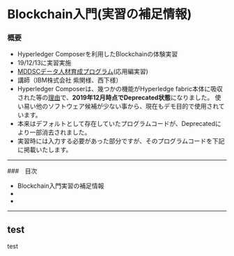 # Blockchain入門(実習の補足情報)

### 概要
- Hyperledger Composerを利用したBlockchainの体験実習
- 19/12/13に実習実施
- [MDDSCデータ人材育成プログラム](https://md-dsc.com/curriculum31.php)(応用編実習)
- 講師（IBM株式会社 紫関様、西下様）
- Hyperledger Composerは、幾つかの機能がHyperledge fabric本体に吸収された等の[理由](https://stackoverflow.com/questions/57423380/what-are-reasons-for-the-deprecation-of-hyperledger-composer)で、**2019年12月時点でDeprecated状態**になりました。
使い易い他のソフトウェア候補が少ない事から、現在もデモ目的で使用されています。
- 本来はデフォルトとして存在していたプログラムコードが、Deprecatedにより一部消去されました。
- 実習時には入力する必要があった部分ですが、そのプログラムコードを下記に掲載いたします。
---

###　目次
- Blockchain入門実習の補足情報
- 
- 

---
## test
test
